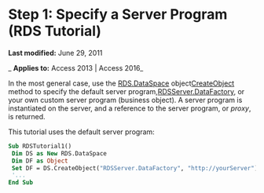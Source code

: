 
# Step 1: Specify a Server Program (RDS Tutorial)

 **Last modified:** June 29, 2011

 _ **Applies to:** Access 2013 | Access 2016_

In the most general case, use the [RDS.DataSpace](7db181d5-422b-49fe-b6af-a20f5da520ff.md) object[CreateObject](130debe5-31cf-4ab0-5f78-9adaec7d7126.md) method to specify the default server program,[RDSServer.DataFactory](1de76cdd-34dc-8547-29aa-48ad6067bdea.md), or your own custom server program (business object). A server program is instantiated on the server, and a reference to the server program, or  _proxy_, is returned.

This tutorial uses the default server program:



```vb
Sub RDSTutorial1() 
 Dim DS as New RDS.DataSpace 
 Dim DF as Object 
 Set DF = DS.CreateObject("RDSServer.DataFactory", "http://yourServer") 
 '... 
End Sub
```

